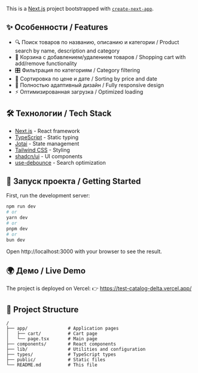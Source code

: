 This is a [Next.js](https://nextjs.org) project bootstrapped with [`create-next-app`](https://nextjs.org/docs/app/api-reference/cli/create-next-app).

## ✨ Особенности / Features

- 🔍 Поиск товаров по названию, описанию и категории / Product search by name, description and category
- 🛒 Корзина с добавлением/удалением товаров / Shopping cart with add/remove functionality
- 🎛️ Фильтрация по категориям / Category filtering
- 🔄 Сортировка по цене и дате / Sorting by price and date
- 📱 Полностью адаптивный дизайн / Fully responsive design
- ⚡ Оптимизированная загрузка / Optimized loading

## 🛠 Технологии / Tech Stack

- [Next.js](https://nextjs.org) - React framework
- [TypeScript](https://www.typescriptlang.org/) - Static typing
- [Jotai](https://jotai.org) - State management
- [Tailwind CSS](https://tailwindcss.com) - Styling
- [shadcn/ui](https://ui.shadcn.com) - UI components
- [use-debounce](https://github.com/xnimorz/use-debounce) - Search optimization

## 🚀 Запуск проекта / Getting Started

First, run the development server:

```bash
npm run dev
# or
yarn dev
# or
pnpm dev
# or
bun dev
```

Open http://localhost:3000 with your browser to see the result.

## 🌍 Демо / Live Demo

The project is deployed on Vercel: 👉 https://test-catalog-delta.vercel.app/

## 📂 Project Structure

```
/
├── app/               # Application pages
│   ├── cart/          # Cart page
│   └── page.tsx       # Main page
├── components/        # React components
├── lib/               # Utilities and configuration
├── types/             # TypeScript types
├── public/            # Static files
└── README.md          # This file
```
